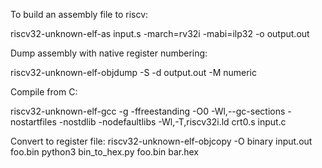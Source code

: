 To build an assembly file to riscv:

riscv32-unknown-elf-as input.s -march=rv32i -mabi=ilp32 -o output.out

Dump assembly with native register numbering:

riscv32-unknown-elf-objdump -S -d output.out -M numeric

Compile from C:

riscv32-unknown-elf-gcc -g -ffreestanding -O0 -Wl,--gc-sections -nostartfiles -nostdlib -nodefaultlibs -Wl,-T,riscv32i.ld crt0.s input.c

Convert to register file:
riscv32-unknown-elf-objcopy -O binary input.out foo.bin
python3 bin_to_hex.py foo.bin bar.hex